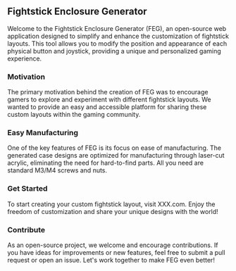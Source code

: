 Fightstick Enclosure Generator
----------------------
Welcome to the Fightstick Enclosure Generator (FEG), an open-source web application designed to simplify and enhance the customization of fightstick layouts. This tool allows you to modify the position and appearance of each physical button and joystick, providing a unique and personalized gaming experience.

### Motivation
The primary motivation behind the creation of FEG was to encourage gamers to explore and experiment with different fightstick layouts. We wanted to provide an easy and accessible platform for sharing these custom layouts within the gaming community.

### Easy Manufacturing
One of the key features of FEG is its focus on ease of manufacturing. The generated case designs are optimized for manufacturing through laser-cut acrylic, eliminating the need for hard-to-find parts. All you need are standard M3/M4 screws and nuts.

### Get Started
To start creating your custom fightstick layout, visit XXX.com. Enjoy the freedom of customization and share your unique designs with the world!

### Contribute
As an open-source project, we welcome and encourage contributions. If you have ideas for improvements or new features, feel free to submit a pull request or open an issue. Let's work together to make FEG even better!
